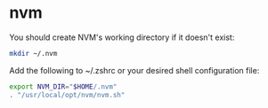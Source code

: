 # nvm

You should create NVM's working directory if it doesn't exist:

```sh
mkdir ~/.nvm
```

Add the following to ~/.zshrc or your desired shell
configuration file:

```sh
export NVM_DIR="$HOME/.nvm"
. "/usr/local/opt/nvm/nvm.sh"
```
